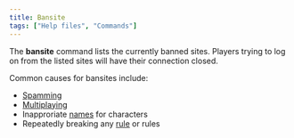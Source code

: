 ```yaml
---
title: Bansite
tags: ["Help files", "Commands"]
---
```

The **bansite** command lists the currently banned sites. Players trying
to log on from the listed sites will have their connection closed.

Common causes for bansites include:

- [Spamming](Rules_Spam "wikilink")
- [Multiplaying](Rules_Accounts "wikilink")
- Inapproriate [names](Rules_Names "wikilink") for characters
- Repeatedly breaking any [rule](Rules "wikilink") or rules
 